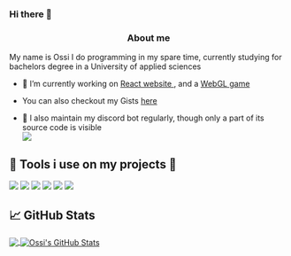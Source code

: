 ### Hi there 👋

<div align='center'><h3>About me</h3> </div>  
  
     
  
<p>My name is Ossi I do programming in my spare time, currently studying for bachelors degree in a University of applied sciences</p> 

 - 🔭 I’m currently working on <a href="https://ossi1801.github.io/"> React website </a>, and a <a href="https://ossi1801.github.io/game">WebGL game</a>
 - You can also checkout my Gists <a href="https://gist.github.com/ossi1801">here</a>
 
 - 🤖 I also maintain my discord bot regularly, though only a part of its source code is visible \
 ![](https://puu.sh/HdobO/2850ef806e.png)
 
 ## 📡 Tools i use on my projects 📡
![](https://img.shields.io/badge/OS-Linux-informational?style=flat&logo=linux&logoColor=white&color=2bbc8a)
![](https://img.shields.io/badge/OS-Windows-informational?style=flat&logo=windows&logoColor=white&color=2bbc8a)
![](https://img.shields.io/badge/Code-Python-informational?style=flat&logo=python&logoColor=white&color=2bbc8a)
![](https://img.shields.io/badge/Code-JavaScript-informational?style=flat&logo=javascript&logoColor=white&color=2bbc8a)
![](https://img.shields.io/badge/Code-Kotlin-informational?style=flat&logo=kotlin&logoColor=white&color=2bbc8a)
![](https://img.shields.io/badge/Code-Java-informational?style=flat&logo=java&logoColor=white&color=2bbc8a)


## &#x1f4c8; GitHub Stats
<a href="https://github.com/ossi1801/ossi1801">
<img align="center" src="https://github-readme-stats.vercel.app/api/top-langs/?username=ossi1801&layout=compact&title_color=ffffff&text_color=c9cacc&icon_color=2bbc8a&bg_color=1d1f21" />
 </a>
<a href="https://github.com/ossi1801/ossi1801">
<img align="center" src="https://github-readme-stats.vercel.app/api?username=ossi1801&show_icons=true&line_height=27&count_private=true&title_color=ffffff&text_color=c9cacc&icon_color=2bbc8a&bg_color=1d1f21" alt="Ossi's GitHub Stats" />
</a>
<!--
**ossi1801/ossi1801** is a ✨ _special_ ✨ repository because its `README.md` (this file) appears on your GitHub profile.

Here are some ideas to get you started:

-.
- 🌱 I’m currently learning ...
- 👯 I’m looking to collaborate on ...
- 🤔 I’m looking for help with ...
- 💬 Ask me about ...
- 📫 How to reach me: ...
- 😄 Pronouns: ...
- ⚡ Fun fact: ...
-->
